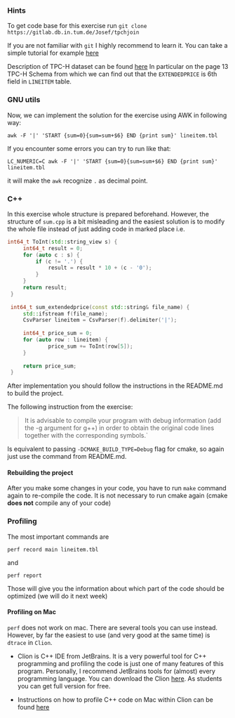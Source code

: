 ### Hints
To get code base for this exercise run `git clone https://gitlab.db.in.tum.de/Josef/tpchjoin`

If you are not familiar with `git` I highly recommend to learn it. 
You can take a simple tutorial for example [here](https://rogerdudler.github.io/git-guide/)

Description of TPC-H dataset can be found [here](http://www.tpc.org/tpc_documents_current_versions/pdf/tpc-h_v2.18.0.pdf)
In particular on the page 13 TPC-H Schema from which we can find out that the `EXTENDEDPRICE` is 6th field in `LINEITEM` table.

### GNU utils
Now, we can implement the solution for the exercise using AWK in following way:

`awk -F '|' 'START {sum=0}{sum=sum+$6} END {print sum}' lineitem.tbl`

If you encounter some errors you can try to run like that:

`LC_NUMERIC=C awk -F '|' 'START {sum=0}{sum=sum+$6} END {print sum}' lineitem.tbl`

it will make the `awk` recognize `.` as decimal point.

### C++

In this exercise whole structure is prepared beforehand. 
However, the structure of `sum.cpp` is a bit misleading and the easiest solution is to modify the whole file
instead of just adding code in marked place i.e.
```c++
int64_t ToInt(std::string_view s) {
     int64_t result = 0;
     for (auto c : s) {
         if (c != '.') {
             result = result * 10 + (c - '0');
         }
     }
     return result;
 }
 
 int64_t sum_extendedprice(const std::string& file_name) {
     std::ifstream f(file_name);
     CsvParser lineitem = CsvParser(f).delimiter('|');
 
     int64_t price_sum = 0;
     for (auto row : lineitem) {
             price_sum += ToInt(row[5]);
     }
 
     return price_sum;
 }
```

After implementation you should follow the instructions in the README.md to build the project.

The following instruction from the exercise:
> It is advisable to compile your program with debug information (add the -g argument for g++) in order
> to obtain the original code lines together with the corresponding symbols.`

Is equivalent to passing `-DCMAKE_BUILD_TYPE=Debug` flag for cmake, so again just use the command from README.md.

#### Rebuilding the project

After you make some changes in your code, you have to run `make` command again to re-compile the code. 
It is not necessary to run cmake again (cmake **does not**  compile any of your code)  


### Profiling

The most important commands are

`perf record main lineitem.tbl`

and 

`perf report`

Those will give you the information about which part of the code should be optimized (we will do it next week)

#### Profiling on Mac

`perf` does not work on mac. There are several tools you can use instead. However, by far the easiest to use (and very good at the same time) is `dtrace` in `Clion`.

* Clion is C++ IDE from JetBrains. It is a very powerful tool for C++ programming and profiling the code is just one of many features of this program. Personally, I recommend JetBrains tools for (almost) every programming language. You can download the Clion [here](https://www.jetbrains.com/clion/). As students you can get full version for free.

* Instructions on how to profile C++ code on Mac within Clion can be found [here](https://www.jetbrains.com/help/clion/cpu-profiler.html)